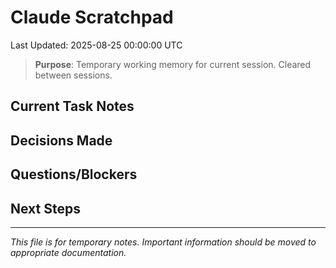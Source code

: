 # Claude Scratchpad
Last Updated: 2025-08-25 00:00:00 UTC

> **Purpose**: Temporary working memory for current session. Cleared between sessions.

## Current Task Notes
<!-- Add working notes here -->

## Decisions Made
<!-- Track key decisions -->

## Questions/Blockers
<!-- Note any issues -->

## Next Steps
<!-- What to do next -->

---
*This file is for temporary notes. Important information should be moved to appropriate documentation.*